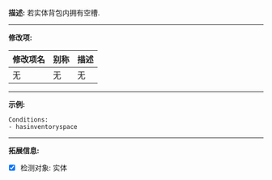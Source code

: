**描述:** 若实体背包内拥有空槽.

---

**修改项:**

| 修改项名  | 别称           | 描述                      |
| --------- | -------------- | ------------------------- |
| 无 | 无 | 无 |

---

**示例:**

```
Conditions:
- hasinventoryspace
```

---

**拓展信息:**

- [x] 检测对象: 实体